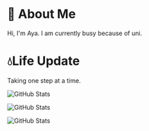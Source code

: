 # 🐥 About Me
 Hi, I'm Aya. I am currently busy because of uni.

# 💧Life Update
 Taking one step at a time.

 ![GitHub Stats](https://github-readme-stats.vercel.app/api?username=unripelo&theme=radical&show_icons=true&hide_border=true&count_private=true)

![GitHub Stats](https://github-readme-stats.vercel.app/api/top-langs/?username=unripelo&theme=radical&show_icons=true&hide_border=true&layout=compact)

![GitHub Stats](https://streak-stats.demolab.com?user=unripelo&theme=radical&hide_border=true)
